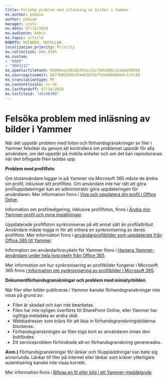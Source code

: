 ```yaml
---
title: Felsöka problem med inläsning av bilder i Yammer
ms.author: pebaum
author: pebaum
manager: scotv
ms.date: 07/15/2020
ms.audience: Admin
ms.topic: article
ROBOTS: NOINDEX, NOFOLLOW
localization_priority: Priority
ms.collection: Adm_O365
ms.custom:
- "6000"
- "9003112"
ms.openlocfilehash: 93894eaa5818b591acd1c7b9a90bc1cabbe00450
ms.sourcegitcommit: b677b85395b7244b2bf2b753468b696b4cf27c8d
ms.translationtype: MT
ms.contentlocale: sv-SE
ms.lasthandoff: 07/16/2020
ms.locfileid: "45148300"
---
```

# <a name="troubleshoot-image-loading-issues-in-yammer"></a>Felsöka problem med inläsning av bilder i Yammer

När det uppstår problem med foton och förhandsgranskningar av filer i Yammer felsöker du genom att kontrollera om problemet uppstår för alla användare, om det uppstår på mobila enheter och om det kan reproduceras när den bifogade filen laddas upp.  

**Problem med profilfoto**  

Om slutanvändare loggar in på Yammer via Microsoft 365 måste de ändra sin profil, inklusive sitt profilfoto. Om användare inte har rätt att göra profiluppdateringar kan en administratör göra uppdateringen för användaren. Mer information finns i [Visa och uppdatera din profil i Office Delve](https://support.microsoft.com/office/view-and-update-your-profile-in-office-delve-4e84343b-eedf-45a1-aeb9-8627ccca14ba).

Information om profilredigering, inklusive profilfoton, finns i [Ändra min Yammer-profil och mina inställningar](https://support.microsoft.com/office/classic-yammer-change-my-yammer-profile-and-settings-a3aeca0e-de34-4897-9b59-de6516542851). 

Uppdaterade profilfoton synkroniseras på ett annat sätt än profilattribut. Användare måste logga in för att initiera en synkronisering av deras profilfoto. Mer information finns i [användarprofilbilder som uppdaterats från Office 365 till Yammer](https://docs.microsoft.com/yammer/manage-yammer-users/manage-users-across-their-lifecycle#q-are-user-profile-pictures-updated-from-office-365-to-yammer).

Information om användarlivscykeln för Yammer finns i [Hantera Yammer-användare under hela livscykeln från Office 365](https://docs.microsoft.com/yammer/manage-yammer-users/manage-users-across-their-lifecycle).  

Mer information om hur synkronisering av profilbilder fungerar i Microsoft 365 finns [i Information om synkronisering av profilbilder i Microsoft 365](https://support.microsoft.com/office/information-about-profile-picture-synchronization-in-microsoft-365-20594d76-d054-4af4-a660-401133e3d48a).  

**Dokumentförhandsgranskningar och problem med miniatyrbilden**  

När filer eller bilder publiceras i Yammer kanske förhandsgranskningar inte visas på grund av: 

- Filen är skadad och kan inte bearbetas.
- Filen har inte nyligen överförts till SharePoint Online, eller Yammer har ogiltiga metadata av andra skäl.
- Webbadresser som krävs för att läsa in förhandsgranskningsbilderna blockeras.
- Förhandsgranskningen av filen togs bort av användaren innan den bokfördes.
- Ett serviceproblem förhindrade att en förhandsgranskning genererades.

**Anm.)** Förhandsgranskningar för länkar och filuppladdningar kan bete sig annorlunda. Länkar till filer på internet eller länkar som kräver ytterligare autentisering kanske inte visas korrekt.

Mer information finns i [Bifoga en fil eller bild i ett Yammer-meddelande](https://support.microsoft.com/office/attach-a-file-or-image-to-a-yammer-message-f576d4d1-ad66-4ce4-9c43-46cf75978dbf). 